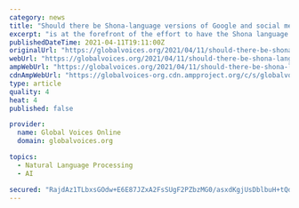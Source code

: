 ```yaml
---
category: news
title: "Should there be Shona-language versions of Google and social media sites? This Zimbawean technologist says yes"
excerpt: "is at the forefront of the effort to have the Shona language recognized in the field of natural language processing, the area of artificial intelligence concerned with making computers “understand” and decode written and spoken language. Adéṣinà ..."
publishedDateTime: 2021-04-11T19:11:00Z
originalUrl: "https://globalvoices.org/2021/04/11/should-there-be-shona-language-versions-of-google-and-social-media-sites-this-zimbawean-technologist-says-yes/"
webUrl: "https://globalvoices.org/2021/04/11/should-there-be-shona-language-versions-of-google-and-social-media-sites-this-zimbawean-technologist-says-yes/"
ampWebUrl: "https://globalvoices.org/2021/04/11/should-there-be-shona-language-versions-of-google-and-social-media-sites-this-zimbawean-technologist-says-yes/amp/"
cdnAmpWebUrl: "https://globalvoices-org.cdn.ampproject.org/c/s/globalvoices.org/2021/04/11/should-there-be-shona-language-versions-of-google-and-social-media-sites-this-zimbawean-technologist-says-yes/amp/"
type: article
quality: 4
heat: 4
published: false

provider:
  name: Global Voices Online
  domain: globalvoices.org

topics:
  - Natural Language Processing
  - AI

secured: "RajdAz1TLbxsGOdw+E6E87JZxA2FsSUgF2PZbzMG0/asxdKgjUsDblbuH+tQd68s6+fTFOyizVwhwDvzIjJp8e62im6y1fpqWSnPmKvorhZD4XlOcyMKSt+Rk8GyUIuzy0olMnPGFTacI1RoMPgj0tiBNPpkUUcaAZ2zfltIMpFQ16nxJx0ZxTviYAA+aXgWKxC5zpM+oLAeOs5oo8gVjCuQxOfaUe7KLeYQi/I5ZHK3qKnVz20kwSxM8BnpZr6RAbErkJDmzcYWNL0qQ0egymI+PS3JUBTgxTWfTkZsNGRsAcki7hXr/p5X/xyDIa9Na23xoQQASaVG/AObqY3Lf7QnuL8mlEStwOQ4+AydDh8=;EIxEWpjzQAjZHvtiQkxvdw=="
---
```


